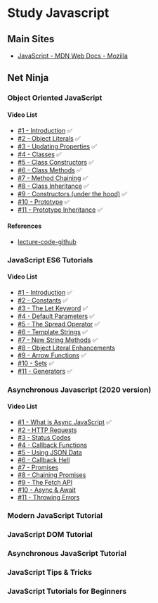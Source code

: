 # Study Javascript

## Main Sites
- [JavaScript - MDN Web Docs - Mozilla](https://developer.mozilla.org/en-US/docs/Web/JavaScript)

## Net Ninja
### Object Oriented JavaScript
#### Video List
- [#1 - Introduction](https://www.youtube.com/watch?v=4l3bTDlT6ZI&list=PL4cUxeGkcC9i5yvDkJgt60vNVWffpblB7&index=1) ✅
- [#2 - Object Literals](https://www.youtube.com/watch?v=7d9H34ZVRPg&list=PL4cUxeGkcC9i5yvDkJgt60vNVWffpblB7&index=2) ✅
- [#3 - Updating Properties](https://www.youtube.com/watch?v=ni9e-lOEw3Q&list=PL4cUxeGkcC9i5yvDkJgt60vNVWffpblB7&index=3) ✅
- [#4 - Classes](https://www.youtube.com/watch?v=Ug4ChzopcE4&list=PL4cUxeGkcC9i5yvDkJgt60vNVWffpblB7&index=4) ✅
- [#5 - Class Constructors](https://www.youtube.com/watch?v=HboT8g_QSGc&list=PL4cUxeGkcC9i5yvDkJgt60vNVWffpblB7&index=5) ✅
- [#6 - Class Methods](https://www.youtube.com/watch?v=hy-C4NY7A_8&list=PL4cUxeGkcC9i5yvDkJgt60vNVWffpblB7&index=6) ✅
- [#7 - Method Chaining](https://www.youtube.com/watch?v=8x1fygdWabY&list=PL4cUxeGkcC9i5yvDkJgt60vNVWffpblB7&index=7) ✅
- [#8 - Class Inheritance](https://www.youtube.com/watch?v=_cgBvtYT3fQ&list=PL4cUxeGkcC9i5yvDkJgt60vNVWffpblB7&index=8) ✅
- [#9 - Constructors (under the hood)](https://www.youtube.com/watch?v=3HsLZ7WUUt4&list=PL4cUxeGkcC9i5yvDkJgt60vNVWffpblB7&index=9) ✅
- [#10 - Prototype](https://www.youtube.com/watch?v=4jb4AYEyhRc&list=PL4cUxeGkcC9i5yvDkJgt60vNVWffpblB7&index=10) ✅
- [#11 - Prototype Inheritance](https://www.youtube.com/watch?v=Fsp42zUNJYU&list=PL4cUxeGkcC9i5yvDkJgt60vNVWffpblB7&index=11) ✅

#### References
- [lecture-code-github](https://github.com/iamshaunjp/object-oriented-js)

### JavaScript ES6 Tutorials
#### Video List
- [#1 - Introduction](https://www.youtube.com/watch?v=0Mp2kwE8xY0&list=PL4cUxeGkcC9gKfw25slm4CUDUcM_sXdml&index=1) ✅
- [#2 - Constants](https://www.youtube.com/watch?v=gVJyJlJOij8&list=PL4cUxeGkcC9gKfw25slm4CUDUcM_sXdml&index=2) ✅
- [#3 - The Let Keyword](https://www.youtube.com/watch?v=DWxs3Sjzg2E&list=PL4cUxeGkcC9gKfw25slm4CUDUcM_sXdml&index=3) ✅
- [#4 - Default Parameters](https://www.youtube.com/watch?v=VQiM9ctxj2E&list=PL4cUxeGkcC9gKfw25slm4CUDUcM_sXdml&index=4) ✅
- [#5 - The Spread Operator](https://www.youtube.com/watch?v=1INe_jCWq1Q&list=PL4cUxeGkcC9gKfw25slm4CUDUcM_sXdml&index=5) ✅
- [#6 - Template Strings](https://www.youtube.com/watch?v=3ryyo3C3ejk&list=PL4cUxeGkcC9gKfw25slm4CUDUcM_sXdml&index=6) ✅
- [#7 - New String Methods](https://www.youtube.com/watch?v=r-nvXY9n2C8&list=PL4cUxeGkcC9gKfw25slm4CUDUcM_sXdml&index=8) ✅
- [#8 - Object Literal Enhancements](https://www.youtube.com/watch?v=Zk6oYqu3tsw&list=PL4cUxeGkcC9gKfw25slm4CUDUcM_sXdml&index=7)
- [#9 - Arrow Functions](https://www.youtube.com/watch?v=nMApc_undbI&list=PL4cUxeGkcC9gKfw25slm4CUDUcM_sXdml&index=9) ✅
- [#10 - Sets](https://www.youtube.com/watch?v=mzlIYyY6he4&list=PL4cUxeGkcC9gKfw25slm4CUDUcM_sXdml&index=10) ✅
- [#11 - Generators](https://www.youtube.com/watch?v=Ojis8iFIjDQ&list=PL4cUxeGkcC9gKfw25slm4CUDUcM_sXdml&index=11) ✅

### Asynchronous Javascript (2020 version)
#### Video List
- [#1 - What is Async JavaScript](https://www.youtube.com/watch?v=ZcQyJ-gxke0&list=PL4cUxeGkcC9jx2TTZk3IGWKSbtugYdrlu&index=1) ✅
- [#2 - HTTP Requests](https://www.youtube.com/watch?v=aNDfsHQ5Gts&list=PL4cUxeGkcC9jx2TTZk3IGWKSbtugYdrlu&index=2)
- [#3 - Status Codes](https://www.youtube.com/watch?v=R3tZ3FtTluQ&list=PL4cUxeGkcC9jx2TTZk3IGWKSbtugYdrlu&index=3)
- [#4 - Callback Functions](https://www.youtube.com/watch?v=K-Q-xyrA89M&list=PL4cUxeGkcC9jx2TTZk3IGWKSbtugYdrlu&index=4)
- [#5 - Using JSON Data](https://www.youtube.com/watch?v=a941B7g3fv8&list=PL4cUxeGkcC9jx2TTZk3IGWKSbtugYdrlu&index=5)
- [#6 - Callback Hell](https://www.youtube.com/watch?v=EQem2gugonA&list=PL4cUxeGkcC9jx2TTZk3IGWKSbtugYdrlu&index=6)
- [#7 - Promises](https://www.youtube.com/watch?v=a_8nrslImo4&list=PL4cUxeGkcC9jx2TTZk3IGWKSbtugYdrlu&index=7)
- [#8 - Chaining Promises](https://www.youtube.com/watch?v=GfVMKkUk2Uo&list=PL4cUxeGkcC9jx2TTZk3IGWKSbtugYdrlu&index=8)
- [#9 - The Fetch API](https://www.youtube.com/watch?v=drK6mdA9d_M&list=PL4cUxeGkcC9jx2TTZk3IGWKSbtugYdrlu&index=9)
- [#10 - Async & Await](https://www.youtube.com/watch?v=CWjNefiE47Y&list=PL4cUxeGkcC9jx2TTZk3IGWKSbtugYdrlu&index=10)
- [#11 - Throwing Errors](https://www.youtube.com/watch?v=AoBSB00vW5A&list=PL4cUxeGkcC9jx2TTZk3IGWKSbtugYdrlu&index=11)

### Modern JavaScript Tutorial

### JavaScript DOM Tutorial

### Asynchronous JavaScript Tutorial

### JavaScript Tips & Tricks

### JavaScript Tutorials for Beginners